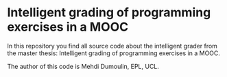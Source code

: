# Intelligent grading of programming exercises in a MOOC

In this repository you find all source code about the intelligent grader from the master thesis: Intelligent grading of programming exercises in a MOOC.

The author of this code is Mehdi Dumoulin, EPL, UCL.

